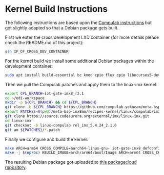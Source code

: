 # Kernel Build Instructions

The following instructions are based upon the
[Compulab instructions](https://github.com/compulab-yokneam/meta-bsp-imx8mm/blob/iot-gate-imx8_r2.1/Documentation/linux_kernel_build.md) but got slightly adapted so that a Debian package gets built.


First we enter the cross development LXD container (for more details please check the README.md of this project):

``` bash
ssh IP_OF_CROSS_DEV_CONTAINER
```

For the kernel build we install some additional Debian packages within the development container:

``` bash
sudo apt install build-essential bc kmod cpio flex cpio libncurses5-dev bison libssl-dev wget lzop rsync
```

Then we pull the Compulab patches and apply them to the linux-imx kernel:

``` bash
export CPL_BRANCH=iot-gate-imx8_r2.1
cd ~/edi-workspace
mkdir -p ${CPL_BRANCH} && cd ${CPL_BRANCH}
git clone -b ${CPL_BRANCH} https://github.com/compulab-yokneam/meta-bsp-imx8mm.git
export PATCHES=$(pwd)/meta-bsp-imx8mm/recipes-kernel/linux/compulab/imx8mm
git clone https://source.codeaurora.org/external/imx/linux-imx.git
cd linux-imx
git checkout -b linux-compulab rel_imx_5.4.24_2.1.0
git am ${PATCHES}/*.patch
```

Finally we configure and build the kernel:

``` bash
make ARCH=arm64 CROSS_COMPILE=aarch64-linux-gnu- iot-gate-imx8_defconfig
make -j $(nproc) KBUILD_IMAGE=arch/arm64/boot/Image ARCH=arm64 CROSS_COMPILE=aarch64-linux-gnu- deb-pkg
```

The resulting Debian package got uploaded to [this packagecloud repository](https://packagecloud.io/get-edi/debian/).
